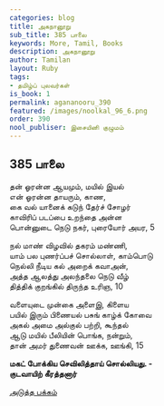 ```yaml
---
categories: blog
title: அகநானூறு
sub_title: 385 பாலை
keywords: More, Tamil, Books
description: அகநானூறு
author: Tamilan
layout: Ruby
tags:
- தமிழ்ப் புலவர்கள்
is_book: 1
permalink: agananooru_390
featured: /images/noolkal_96_6.png
order: 390
nool_publiser: இசையினி குழுமம்
---
```



## 385 பாலை

தன் ஓரன்ன ஆயமும், மயில் இயல்  
என் ஓரன்ன தாயரும், காண,  
கை வல் யானைக் கடுந் தேர்ச் சோழர்  
காவிரிப் படப்பை உறந்தை அன்ன  
பொன்னுடை நெடு நகர், புரையோர் அயர, 5

நல் மாண் விழவில் தகரம் மண்ணி,  
யாம் பல புணர்ப்பச் சொல்லாள், காம்பொடு  
நெல்லி நீடிய கல் அறைக் கவாஅன்,  
அத்த ஆலத்து அலந்தலை நெடு வீழ்  
தித்திக் குறங்கில் திருந்த உரிஞ, 10

வளையுடை முன்கை அளைஇ, கிளைய  
பயில் இரும் பிணையல் பசுங் காழ்க் கோவை  
அகல் அமை அல்குல் பற்றி, கூந்தல்  
ஆடு மயில் பீலியின் பொங்க, நன்றும்,  
தான் அமர் துணைவன் ஊக்க, ஊங்கி, 15

**மகட் போக்கிய செவிலித்தாய் சொல்லியது. -  
குடவாயிற் கீரத்தனார்**

[அடுத்த பக்கம்](agananooru_391)